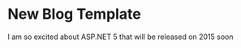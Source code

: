 New Blog Template
=================
I am so excited about ASP.NET 5 that will be released on 2015 soon
